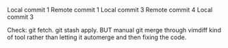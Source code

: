 Local commit 1
Remote commit 1
Local commit 3
Remote commit 4
Local commit 3

Check: git fetch. git stash apply. BUT manual git merge through vimdiff kind of tool rather than letting it automerge and then fixing the code.

